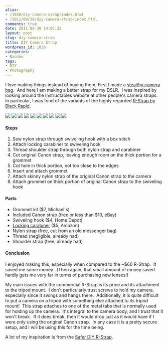 ```yaml
---
alias:
- /1036/diy-camera-strap/index.html
- /2011/09/30/diy-camera-strap/index.html
comments: true
date: 2011-09-30 14:05:32
layout: post
slug: diy-camera-strap
title: DIY Camera Strap
wordpress_id: 1036
categories:
- Random
tags:
- DIY
- Photography
---
```


I love making things instead of buying them. First I made a [stealthy camera bag](http://www.goingthewongway.com/643/diy-camera-bag/).  And here I am making a better strap for my DSLR.  I was inspired by looking around the Instructables website at other people's camera straps.  In particular, I was fond of the variants of the highly regarded [R-Strap by Black Rapid](http://amzn.to/NoFYby).

<div class="galleria">
<a href="http://img.gtww.net/2011/a21f/DIY_camera_strap-1_8defaa3.jpg"><img data-title="Supplies" data-description="Here are the supplies that I initially used. Unfortunately I started working on it before remembering to take a picture!" src="http://img.gtww.net/2011/a21f/Thumbs/DIY_camera_strap-1_f341.jpg"/></a>
<a href="http://img.gtww.net/2011/a21f/DIY_camera_strap-2_df69e04.jpg"><img data-title="" data-description="" src="http://img.gtww.net/2011/a21f/Thumbs/DIY_camera_strap-2_c30c.jpg"/></a>
<a href="http://img.gtww.net/2011/a21f/DIY_camera_strap-3_2b1a531.jpg"><img data-title="" data-description="" src="http://img.gtww.net/2011/a21f/Thumbs/DIY_camera_strap-3_d2cd.jpg"/></a>
<a href="http://img.gtww.net/2011/a21f/DIY_camera_strap-4_bcf3628.jpg"><img data-title="Box Stitch" data-description="Box stitches can hold my rainbow sandals through all kinds of abuse.  I think that it will be sufficient here." src="http://img.gtww.net/2011/a21f/Thumbs/DIY_camera_strap-4_3bc1.jpg"/></a>
<a href="http://img.gtww.net/2011/a21f/DIY_camera_strap-5_e1dee88.jpg"><img data-title="Prevent Fraying" data-description="Used the flame from a lighter to (carefully) melt the edge of the nylon strap.  This prevents fraying quite nicely." src="http://img.gtww.net/2011/a21f/Thumbs/DIY_camera_strap-5_aa4a.jpg"/></a>
<a href="http://img.gtww.net/2011/a21f/DIY_camera_strap-6_5cc8868.jpg"><img data-title="Cut Original Strap" data-description="My original strap is now cut!  I used the original strap because the nylon that connects the strap to the camera is exactly the correct size.  Additionally I know that it is solidly sewn and able to withstand the weight of the camera (since that's kind of what it does)." src="http://img.gtww.net/2011/a21f/Thumbs/DIY_camera_strap-6_cfe0.jpg"/></a>
<a href="http://img.gtww.net/2011/a21f/DIY_camera_strap-7_4df7a13.jpg"><img data-title="Grommet" data-description="Install grommet into original camera strap" src="http://img.gtww.net/2011/a21f/Thumbs/DIY_camera_strap-7_7139.jpg"/></a>
<a href="http://img.gtww.net/2011/a21f/DIY_camera_strap-9_08aa6fc.jpg"><img data-title="Assembled" data-description="Here is the assembled harness.  I connect this to the grommet on the original camera strap and then I thread my shoulder strap through the nylon strap and the carabiner.  In actuality, I don't need both the nylon strap and the carabiner.  Originally I only had the nylon strap, but I found that it had too much friction with the shoulder strap.  So with both the nylon strap and the carabiner I get the benefit of less friction between the carabiner and the shoulder strap along with double safety in case either the nylon strap or the carabiner fails (neither of which seems likely to me)." src="http://img.gtww.net/2011/a21f/Thumbs/DIY_camera_strap-9_aea9.jpg"/></a>
<a href="http://img.gtww.net/2011/a21f/DIY_camera_strap-8_bcc5bce.jpg"><img data-title="With Camera" data-description="Strap with camera attached to it" src="http://img.gtww.net/2011/a21f/Thumbs/DIY_camera_strap-8_4b46.jpg"/></a>
<a href="http://img.gtww.net/2011/a21f/DIY_camera_strap-10_e50b4e1.jpg"><img data-title="Modeled" data-description="Here's a model to show you what it looks like in action.  As you can see, it is out of the way and not pulling down on the neck (in the bothersome way that the Canon strap does)." src="http://img.gtww.net/2011/a21f/Thumbs/DIY_camera_strap-10_85db.jpg"/></a>
</div>



#### Steps
	
  1. Sew nylon strap through swiveling hook with a box stitch
  2. Attach locking carabiner to swiveling hook
  3. Thread shoulder strap through both nylon strap and carabiner
  4. Cut original Canon strap, leaving enough room on the thick portion for a grommet
  5. Cut hole in thick portion, not too close to the edges
  6. Insert and attach grommet
  7. Attach skinny nylon strap of the original Canon strap to the camera
  8. Attach grommet on thick portion of original Canon strap to the swiveling hook

#### Parts

  * Grommet kit ($7, Michael's)
  * Included Canon strap (free or less than $10, eBay)
  * Swiveling hook ($4, Home Depot)
  * [Locking carabiner](http://amzn.to/Rz7V35) ($5, Amazon)
  * Nylon strap (free, cut from an old messenger bag)
  * Thread (negligible, already had)
  * Shoulder strap (free, already had)


#### Conclusion

I enjoyed making this, especially when compared to the ~$60 R-Strap.  It saved me some money.  (Then again, that small amount of money saved hardly gets me very far in terms of purchasing new lenses!)

My main issues with the commercial R-Strap is its price and its attachment to the tripod mount.  I don't particularly trust screws to hold my camera, especially since it swings and hangs there.  Additionally, it is quite difficult to put a camera on a tripod with something else attached to its tripod mount!  This strap attaches to one of the metal tabs that is normally used for holding up the camera.  It's integral to the camera body, and I trust that it won't break.  If it does break, then it would drop just as it would have if I were only using the original Canon strap.  In any case it is a pretty secure setup, and I will be using this for the time being.

A lot of my inspiration is from the [Safer DIY R-Strap](http://www.goingthewongway.comhttp://www.instructables.com/id/Safer-DIY-R-Strap/).
